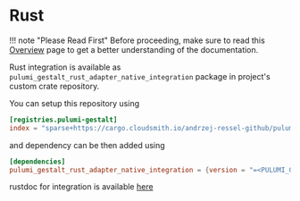# Rust

!!! note "Please Read First"
    Before proceeding, make sure to read this [Overview](overview.md) page to get a better understanding of the documentation.


Rust integration is available as `pulumi_gestalt_rust_adapter_native_integration` package in project's custom crate repository.

You can setup this repository using

```toml title=".cargo/config.toml"
[registries.pulumi-gestalt]
index = "sparse+https://cargo.cloudsmith.io/andrzej-ressel-github/pulumi-gestalt/"
```

and dependency can be then added using

```toml title="Cargo.toml"
[dependencies]
pulumi_gestalt_rust_adapter_native_integration = {version = "=<PULUMI_GESTALT_VERSION>", registry = "pulumi-gestalt"}
```

rustdoc for integration is available [here](https://andrzejressel.github.io/pulumi-gestalt/rust-docs/pulumi_gestalt_rust_adapter_native_simple/index.html)